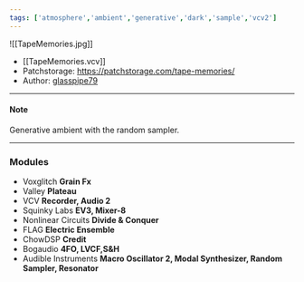 ```yaml
---
tags: ['atmosphere','ambient','generative','dark','sample','vcv2']  
---
```


![[TapeMemories.jpg]]

- [[TapeMemories.vcv]]
- Patchstorage: https://patchstorage.com/tape-memories/
- Author: [glasspipe79](https://patchstorage.com/author/glasspipe79/ "Posts by glasspipe79")

---

#### Note

Generative ambient with the random sampler.

---

### Modules

- Voxglitch
  **Grain Fx**
- Valley
**Plateau**
- VCV
**Recorder, Audio 2**
- Squinky Labs
**EV3, Mixer-8**
- Nonlinear Circuits
**Divide & Conquer**
- FLAG
**Electric Ensemble**
- ChowDSP
**Credit**
- Bogaudio
**4FO, LVCF,S&H**
- Audible Instruments
**Macro Oscillator 2, Modal Synthesizer, Random Sampler, Resonator**
